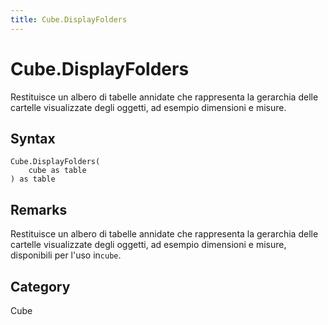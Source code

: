 ```yaml
---
title: Cube.DisplayFolders
---
```


# Cube.DisplayFolders


Restituisce un albero di tabelle annidate che rappresenta la gerarchia delle cartelle visualizzate degli oggetti, ad esempio dimensioni e misure.


## Syntax

```powerquery
Cube.DisplayFolders(
    cube as table
) as table
```


## Remarks

Restituisce un albero di tabelle annidate che rappresenta la gerarchia delle cartelle visualizzate degli oggetti, ad esempio dimensioni e misure, disponibili per l'uso in<code>cube</code>.



## Category
Cube
